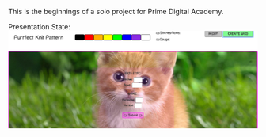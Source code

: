 This is the beginnings of a solo project for Prime Digital Academy.

Presentation State:
![alt tag](./server/public/resources/imgs/screenshot.png)
